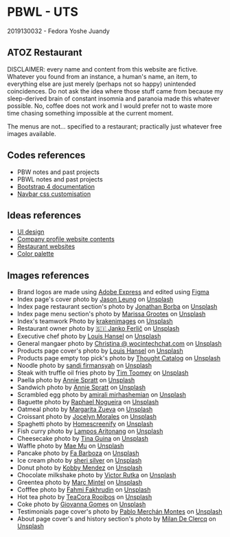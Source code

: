 # PBWL - UTS

2019130032 - Fedora Yoshe Juandy

## ATOZ Restaurant

DISCLAIMER: every name and content from this website are fictive. Whatever you found from an instance, a human's name, an item, to everything else are just merely (perhaps not so happy) unintended coincidences. Do not ask the idea where those stuff came from because my sleep-derived brain of constant insomnia and paranoia made this whatever possible. No, coffee does not work and I would prefer not to waste more time chasing something impossible at the current moment.

The menus are not... specified to a restaurant; practically just whatever free images available.

## Codes references

- PBW notes and past projects
- PBWL notes and past projects
- <a href="https://getbootstrap.com/docs/4.1">Bootstrap 4 documentation</a>
- <a href="https://stackoverflow.com/questions/43381596/bootstrap-change-navbar-color">Navbar css customisation</a>

## Ideas references

- <a href="https://dribbble.com/tags/restaurant">UI design</a>
- <a href="https://www.dewaweb.com/blog/website-company-profile-terbaik/">Company profile website contents</a>
- <a href="https://getbento.com/blog/best-restaurant-websites-design/">Restaurant websites</a>
- <a href="https://abhijitrawool.com/restaurant-website-color-palettes/">Color palette</a>

## Images references

- Brand logos are made using <a href="https://express.adobe.com/express-apps/logo-maker">Adobe Express</a> and edited using <a href="https://www.figma.com/">Figma</a>
- Index page's cover photo by <a href="https://unsplash.com/@ninjason?utm_source=unsplash&utm_medium=referral&utm_content=creditCopyText">Jason Leung</a> on <a href="https://unsplash.com/s/photos/restaurant?utm_source=unsplash&utm_medium=referral&utm_content=creditCopyText">Unsplash</a>
- Index page restaurant section's photo by <a href="https://unsplash.com/@jonathanborba?utm_source=unsplash&utm_medium=referral&utm_content=creditCopyText">Jonathan Borba</a> on <a href="https://unsplash.com/s/photos/restaurant?utm_source=unsplash&utm_medium=referral&utm_content=creditCopyText">Unsplash</a>
- Index page menu section's photo by <a href="https://unsplash.com/@stilclassis?utm_source=unsplash&utm_medium=referral&utm_content=creditCopyText">Marissa Grootes</a> on <a href="https://unsplash.com/s/photos/restaurant?utm_source=unsplash&utm_medium=referral&utm_content=creditCopyText">Unsplash</a>
- Index's teamwork Photo by <a href="https://unsplash.com/@krakenimages?utm_source=unsplash&utm_medium=referral&utm_content=creditCopyText">krakenimages</a> on <a href="https://unsplash.com/s/photos/teamwork?utm_source=unsplash&utm_medium=referral&utm_content=creditCopyText">Unsplash</a>
- Restaurant owner photo by <a href="https://unsplash.com/es/@itfeelslikefilm?utm_source=unsplash&utm_medium=referral&utm_content=creditCopyText">🇸🇮 Janko Ferlič</a> on <a href="https://unsplash.com/s/photos/man?utm_source=unsplash&utm_medium=referral&utm_content=creditCopyText">Unsplash</a>
- Executive chef photo by <a href="https://unsplash.com/@louishansel?utm_source=unsplash&utm_medium=referral&utm_content=creditCopyText">Louis Hansel</a> on <a href="https://unsplash.com/s/photos/chef?utm_source=unsplash&utm_medium=referral&utm_content=creditCopyText">Unsplash</a>
- General mangaer photo by <a href="https://unsplash.com/@wocintechchat?utm_source=unsplash&utm_medium=referral&utm_content=creditCopyText">Christina @ wocintechchat.com</a> on <a href="https://unsplash.com/s/photos/manager?utm_source=unsplash&utm_medium=referral&utm_content=creditCopyText">Unsplash</a>
- Products page cover's photo by <a href="https://unsplash.com/@louishansel?utm_source=unsplash&utm_medium=referral&utm_content=creditCopyText">Louis Hansel</a> on <a href="https://unsplash.com/s/photos/menu?utm_source=unsplash&utm_medium=referral&utm_content=creditCopyText">Unsplash</a>
- Products page empty top pick's photo by <a href="https://unsplash.com/@thoughtcatalog?utm_source=unsplash&utm_medium=referral&utm_content=creditCopyText">Thought Catalog</a> on <a href="https://unsplash.com/?utm_source=unsplash&utm_medium=referral&utm_content=creditCopyText">Unsplash</a>
- Noodle photo by <a href="https://unsplash.com/@shaggmon?utm_source=unsplash&utm_medium=referral&utm_content=creditCopyText">sandi firmansyah</a> on <a href="https://unsplash.com/s/photos/noddle?utm_source=unsplash&utm_medium=referral&utm_content=creditCopyText">Unsplash</a>
- Steak with truffle oil fries photo by <a href="https://unsplash.com/@covertnine?utm_source=unsplash&utm_medium=referral&utm_content=creditCopyText">Tim Toomey</a> on <a href="https://unsplash.com/s/photos/steak?utm_source=unsplash&utm_medium=referral&utm_content=creditCopyText">Unsplash</a>
- Paella photo by <a href="https://unsplash.com/@anniespratt?utm_source=unsplash&utm_medium=referral&utm_content=creditCopyText">Annie Spratt</a> on <a href="https://unsplash.com/s/photos/fried-rice?utm_source=unsplash&utm_medium=referral&utm_content=creditCopyText">Unsplash</a>
- Sandwich photo by <a href="https://unsplash.com/@anniespratt?utm_source=unsplash&utm_medium=referral&utm_content=creditCopyText">Annie Spratt</a> on <a href="https://unsplash.com/s/photos/sandwitch?utm_source=unsplash&utm_medium=referral&utm_content=creditCopyText">Unsplash</a>
- Scrambled egg photo by <a href="https://unsplash.com/@amir_v_ali?utm_source=unsplash&utm_medium=referral&utm_content=creditCopyText">amirali mirhashemian</a> on <a href="https://unsplash.com/?utm_source=unsplash&utm_medium=referral&utm_content=creditCopyText">Unsplash</a>
- Baguette photo by <a href="https://unsplash.com/@phaelnogueira?utm_source=unsplash&utm_medium=referral&utm_content=creditCopyText">Raphael Nogueira</a> on <a href="https://unsplash.com/?utm_source=unsplash&utm_medium=referral&utm_content=creditCopyText">Unsplash</a>
- Oatmeal photo by <a href="https://unsplash.com/ja/@margzu?utm_source=unsplash&utm_medium=referral&utm_content=creditCopyText">Margarita Zueva</a> on <a href="https://unsplash.com/?utm_source=unsplash&utm_medium=referral&utm_content=creditCopyText">Unsplash</a>
- Croissant photo by <a href="https://unsplash.com/@molnj?utm_source=unsplash&utm_medium=referral&utm_content=creditCopyText">Jocelyn Morales</a> on <a href="https://unsplash.com/s/photos/croissant?utm_source=unsplash&utm_medium=referral&utm_content=creditCopyText">Unsplash</a>
- Spaghetti photo by <a href="https://unsplash.com/@homescreenify?utm_source=unsplash&utm_medium=referral&utm_content=creditCopyText">Homescreenify</a> on <a href="https://unsplash.com/s/photos/spaghetti?utm_source=unsplash&utm_medium=referral&utm_content=creditCopyText">Unsplash</a>
- Fish curry photo by <a href="https://unsplash.com/@lamposaritonang?utm_source=unsplash&utm_medium=referral&utm_content=creditCopyText">Lampos Aritonang</a> on <a href="https://unsplash.com/s/photos/fish-curry?utm_source=unsplash&utm_medium=referral&utm_content=creditCopyText">Unsplash</a>
- Cheesecake photo by <a href="https://unsplash.com/@kittinskie?utm_source=unsplash&utm_medium=referral&utm_content=creditCopyText">Tina Guina</a> on <a href="https://unsplash.com/s/photos/cheesecake?utm_source=unsplash&utm_medium=referral&utm_content=creditCopyText">Unsplash</a>
- Waffle photo by <a href="https://unsplash.com/@picoftasty?utm_source=unsplash&utm_medium=referral&utm_content=creditCopyText">Mae Mu</a> on <a href="https://unsplash.com/s/photos/waffle?utm_source=unsplash&utm_medium=referral&utm_content=creditCopyText">Unsplash</a>
- Pancake photo by <a href="https://unsplash.com/@fan11?utm_source=unsplash&utm_medium=referral&utm_content=creditCopyText">Fa Barboza</a> on <a href="https://unsplash.com/s/photos/pancake?utm_source=unsplash&utm_medium=referral&utm_content=creditCopyText">Unsplash</a>
- Ice cream photo by <a href="https://unsplash.com/@sheri_silver?utm_source=unsplash&utm_medium=referral&utm_content=creditCopyText">sheri silver</a> on <a href="https://unsplash.com/s/photos/ice-cream?utm_source=unsplash&utm_medium=referral&utm_content=creditCopyText">Unsplash</a>
- Donut photo by <a href="https://unsplash.com/@kobbyfotos?utm_source=unsplash&utm_medium=referral&utm_content=creditCopyText">Kobby Mendez</a> on <a href="https://unsplash.com/s/photos/donut?utm_source=unsplash&utm_medium=referral&utm_content=creditCopyText">Unsplash</a>
- Chocolate milkshake photo by <a href="https://unsplash.com/@victorrutka?utm_source=unsplash&utm_medium=referral&utm_content=creditCopyText">Victor Rutka</a> on <a href="https://unsplash.com/s/photos/chocolate-milkshake?utm_source=unsplash&utm_medium=referral&utm_content=creditCopyText">Unsplash</a>
- Greentea photo by <a href="https://unsplash.com/es/@mmintel?utm_source=unsplash&utm_medium=referral&utm_content=creditCopyText">Marc Mintel</a> on <a href="https://unsplash.com/s/photos/greentea?utm_source=unsplash&utm_medium=referral&utm_content=creditCopyText">Unsplash</a>
- Cofffee photo by <a href="https://unsplash.com/@fahmipaping?utm_source=unsplash&utm_medium=referral&utm_content=creditCopyText">Fahmi Fakhrudin</a> on <a href="https://unsplash.com/s/photos/coffee?utm_source=unsplash&utm_medium=referral&utm_content=creditCopyText">Unsplash</a>
- Hot tea photo by <a href="https://unsplash.com/@teacora?utm_source=unsplash&utm_medium=referral&utm_content=creditCopyText">TeaCora Rooibos</a> on <a href="https://unsplash.com/s/photos/tea?utm_source=unsplash&utm_medium=referral&utm_content=creditCopyText">Unsplash</a>
- Coke photo by <a href="https://unsplash.com/@giisilveira?utm_source=unsplash&utm_medium=referral&utm_content=creditCopyText">Giovanna Gomes</a> on <a href="https://unsplash.com/s/photos/coke?utm_source=unsplash&utm_medium=referral&utm_content=creditCopyText">Unsplash</a>
- Testimonials page cover's photo by <a href="https://unsplash.com/@pablomerchanm?utm_source=unsplash&utm_medium=referral&utm_content=creditCopyText">Pablo Merchán Montes</a> on <a href="https://unsplash.com/s/photos/restaurant?utm_source=unsplash&utm_medium=referral&utm_content=creditCopyText">Unsplash</a>
- About page cover's and history section's photo by <a href="https://unsplash.com/@mdc_photography2000?utm_source=unsplash&utm_medium=referral&utm_content=creditCopyText">Milan De Clercq</a> on <a href="https://unsplash.com/s/photos/restaurant-outside?utm_source=unsplash&utm_medium=referral&utm_content=creditCopyText">Unsplash</a>
